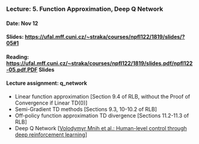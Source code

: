 ### Lecture: 5. Function Approximation, Deep Q Network
#### Date: Nov 12
#### Slides: https://ufal.mff.cuni.cz/~straka/courses/npfl122/1819/slides/?05#1
#### Reading: https://ufal.mff.cuni.cz/~straka/courses/npfl122/1819/slides.pdf/npfl122-05.pdf,PDF Slides
#### Lecture assignment: q_network

- Linear function approximation [Section 9.4 of RLB, without the Proof of
  Convergence if Linear TD(0)]
- Semi-Gradient TD methods [Sections 9.3, 10-10.2 of RLB]
- Off-policy function approximation TD divergence [Sections 11.2-11.3 of RLB]
- Deep Q Network [[Volodymyr Mnih et al.: Human-level control through deep reinforcement learning](https://storage.googleapis.com/deepmind-media/dqn/DQNNaturePaper.pdf)]
